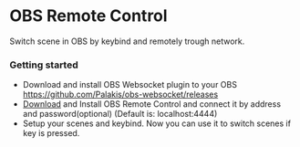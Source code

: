 # OBS Remote Control
Switch scene in OBS by keybind and remotely trough network.

### Getting started
* Download and install OBS Websocket plugin to your OBS https://github.com/Palakis/obs-websocket/releases
* [Download](https://github.com/Samuell1/obs-rcontrol/releases) and Install OBS Remote Control and connect it by address and password(optional) (Default is: localhost:4444)
* Setup your scenes and keybind. Now you can use it to switch scenes if key is pressed.
